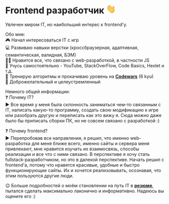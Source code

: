 # Frontend разработчик <img src="https://github.com/Mohiroo/myMaterials/blob/main/hi.gif" width="30px">

Увлечен миром IT, но наибольший интерес к frontend'у.

Обо мне:  
🎮 Начал интересоваться IT с игр  
💻 Развиваю навыки верстки (кроссбраузерная, адаптивная, семантическая, валидная, БЭМ)  
👨‍💻 Нравится все, что связано с web-разработкой, в частности JS  
🚩 Учусь самостоятельно - YouTube, StackOverFlow, Code Basics, Hexlet и т.д.  
🌱 Тренирую алгоритмы и прокачиваю уровень на [**Codewars**](https://www.codewars.com/users/Mohiro) (6 kyu)  
🤝 Доброжелательный и целеустремленный  

Немного общей информации:  
❓ Почему IT?  
▶ Все время у меня была склонность заниматься чем-то связанным с IT, написать какую-то программу, создать свою модификацию к игре или разобрать другую и переписать как это вижу я. Сюда можно даже было бы приписать сборки ПК, но не совсем связано с разработкой :)  

❓ Почему frontend?  
▶ Перепробовав все направления, я решил, что именно web-разработка для меня ближе всего, именно сайты и сервера меня привлекают, мне нравится изучать их взаимосвязь, способы реализации и все что с ними связано. В перспективе я хочу стать fullstack-разработчиком, но это в далекой перспективе. Начать решил с frontend'а, потому что нравятся красивые, удобные и быстро функционирующие сайты. Их и хочется реализовывать, осознавая, что этим пользуются другие люди.  

😉 Больше подробностей о моём становлении на путь IT в [**резюме**](https://github.com/Mohiroo/myMaterials/blob/main/%D0%92%D0%BE%D1%80%D1%84%D0%BE%D0%BB%D0%BE%D0%BC%D0%B5%D0%B5%D0%B2%20%D0%94%D0%B0%D0%BD%D0%B8%D0%B8%D0%BB%2C%20Frontend%2C%20%D0%A0%D0%B5%D0%B7%D1%8E%D0%BC%D0%B5.pdf), пытался сделать максимально лаконично и информативно. Надеюсь вы оцените его :)
